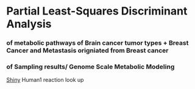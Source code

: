 # Partial Least-Squares Discriminant Analysis
### of metabolic pathways of Brain cancer tumor types + Breast Cancer and Metastasis origniated from Breast cancer
### of Sampling results/ Genome Scale Metabolic Modeling

[Shiny](https://elena-krismer.shinyapps.io/plsda_shiny/)
Human1 reaction look up
